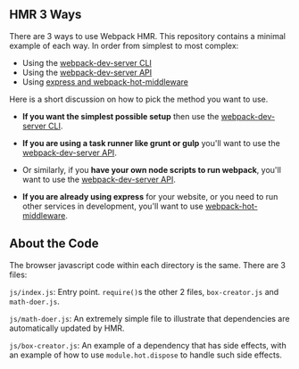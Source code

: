 HMR 3 Ways
---
There are 3 ways to use Webpack HMR. This repository contains a minimal example of each way. In order from simplest to most complex:

* Using the [webpack-dev-server CLI](server-cli)
* Using the [webpack-dev-server API](server-api)
* Using [express and webpack-hot-middleware](middleware)


Here is a short discussion on how to pick the method you want to use.

* **If you want the simplest possible setup** then use the [webpack-dev-server CLI](server-cli).

* **If you are using a task runner like grunt or gulp** you'll want to use the [webpack-dev-server API](server-api).

* Or similarly, if you **have your own node scripts to run webpack**, you'll want to use the [webpack-dev-server API](server-api).

* **If you are already using express** for your website, or you need to run other services in development, you'll want to use [webpack-hot-middleware](middleware).


About the Code
---
The browser javascript code within each directory is the same. There are 3 files:

`js/index.js`: Entry point. `require()`s the other 2 files, `box-creator.js` and `math-doer.js`.

`js/math-doer.js`: An extremely simple file to illustrate that dependencies are automatically updated by HMR.

`js/box-creator.js`: An example of a dependency that has side effects, with an example of how to use `module.hot.dispose` to handle such side effects.
